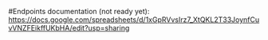 #Endpoints documentation (not ready yet):   
https://docs.google.com/spreadsheets/d/1xGpRVvsIrz7_XtQKL2T33JoynfCuvVNZFEikffUKbHA/edit?usp=sharing


